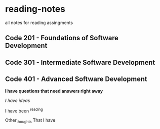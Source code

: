 # reading-notes 
all notes for reading assingments

## Code 201 - Foundations of Software Development

## Code 301 - Intermediate Software Development

## Code 401 - Advanced Software Development


**I have questions that need answers right away**

_I have ideas_

I have been <sup>reading</sup>

Other<sub>thoughts</sub> 
That I have
